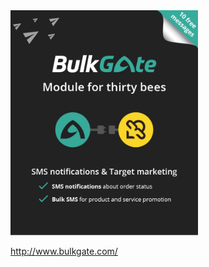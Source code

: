 
<img src="https://github.com/BulkGate/thirtybees/raw/master/.tbstore/images/image-1.jpg" width="300" />


http://www.bulkgate.com/
